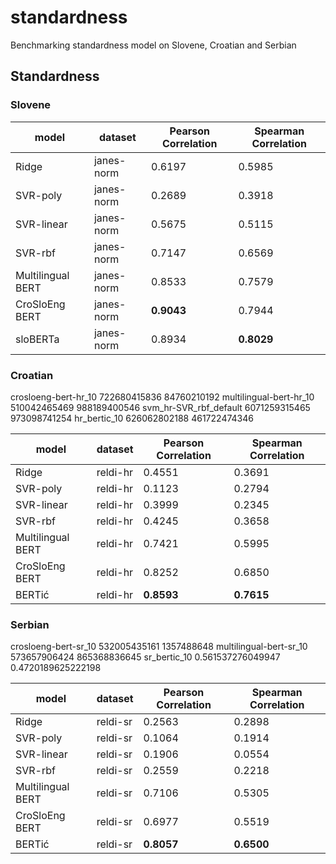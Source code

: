 # standardness

Benchmarking standardness model on Slovene, Croatian and Serbian

## Standardness

### Slovene

| model | dataset | Pearson Correlation | Spearman Correlation |
| --- | --- | --- | --- |
| Ridge | janes-norm | 0.6197 | 0.5985 |
| SVR-poly | janes-norm | 0.2689 | 0.3918 |
| SVR-linear | janes-norm | 0.5675 | 0.5115 |
| SVR-rbf | janes-norm | 0.7147 | 0.6569 |
| Multilingual BERT | janes-norm | 0.8533 | 0.7579 |
| CroSloEng BERT | janes-norm | **0.9043** | 0.7944 |
| sloBERTa | janes-norm | 0.8934 | **0.8029** |


### Croatian

crosloeng-bert-hr_10    722680415836      84760210192
multilingual-bert-hr_10 510042465469      988189400546
svm_hr-SVR_rbf_default  6071259315465     973098741254
hr_bertic_10    626062802188      461722474346

| model | dataset | Pearson Correlation | Spearman Correlation |
| --- | --- | --- | --- |
| Ridge | reldi-hr | 0.4551 | 0.3691 |
| SVR-poly | reldi-hr | 0.1123 | 0.2794 |
| SVR-linear | reldi-hr | 0.3999 | 0.2345 |
| SVR-rbf | reldi-hr | 0.4245 | 0.3658 |
| Multilingual BERT | reldi-hr | 0.7421 | 0.5995 |
| CroSloEng BERT | reldi-hr | 0.8252 | 0.6850 |
| BERTić | reldi-hr | **0.8593** | **0.7615** |


### Serbian

crosloeng-bert-sr_10    532005435161      1357488648
multilingual-bert-sr_10 573657906424      865368836645
sr_bertic_10    0.561537276049947       0.4720189625222198

| model | dataset | Pearson Correlation | Spearman Correlation |
| --- | --- | --- | --- |
| Ridge | reldi-sr | 0.2563 | 0.2898 |
| SVR-poly | reldi-sr | 0.1064 | 0.1914 |
| SVR-linear | reldi-sr | 0.1906 | 0.0554 |
| SVR-rbf | reldi-sr | 0.2559 | 0.2218 |
| Multilingual BERT | reldi-sr | 0.7106 | 0.5305 |
| CroSloEng BERT | reldi-sr | 0.6977 | 0.5519 |
| BERTić | reldi-sr | **0.8057** | **0.6500** |
